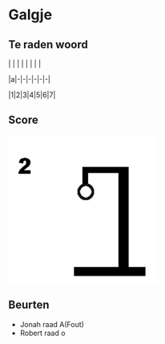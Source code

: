 # Galgje

## Te raden woord

| | | | | | | |

|a|-|-|-|-|-|-|

|1|2|3|4|5|6|7|

## Score
![gallow](./images/2.png)

## Beurten
* Jonah raad A(Fout)
* Robert raad o